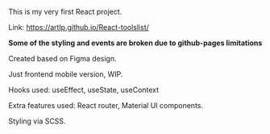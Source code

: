 This is my very first React project.

Link: https://artlp.github.io/React-toolslist/

**Some of the styling and events are broken due to github-pages limitations**

Created based on Figma design.

Just frontend mobile version, WIP.

Hooks used: useEffect, useState, useContext

Extra features used: React router, Material UI components.

Styling via SCSS.
